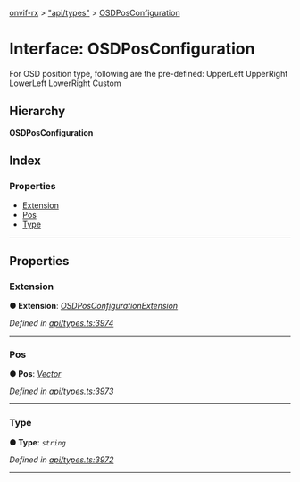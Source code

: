 [onvif-rx](../README.md) > ["api/types"](../modules/_api_types_.md) > [OSDPosConfiguration](../interfaces/_api_types_.osdposconfiguration.md)

# Interface: OSDPosConfiguration

For OSD position type, following are the pre-defined: UpperLeft UpperRight LowerLeft LowerRight Custom

## Hierarchy

**OSDPosConfiguration**

## Index

### Properties

* [Extension](_api_types_.osdposconfiguration.md#extension)
* [Pos](_api_types_.osdposconfiguration.md#pos)
* [Type](_api_types_.osdposconfiguration.md#type)

---

## Properties

<a id="extension"></a>

###  Extension

**● Extension**: *[OSDPosConfigurationExtension](_api_types_.osdposconfigurationextension.md)*

*Defined in [api/types.ts:3974](https://github.com/patrickmichalina/onvif-rx/blob/d62cee9/src/api/types.ts#L3974)*

___
<a id="pos"></a>

###  Pos

**● Pos**: *[Vector](_api_types_.vector.md)*

*Defined in [api/types.ts:3973](https://github.com/patrickmichalina/onvif-rx/blob/d62cee9/src/api/types.ts#L3973)*

___
<a id="type"></a>

###  Type

**● Type**: *`string`*

*Defined in [api/types.ts:3972](https://github.com/patrickmichalina/onvif-rx/blob/d62cee9/src/api/types.ts#L3972)*

___

